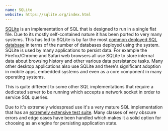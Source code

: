 ```yaml
---
name: SQLite
website: https://sqlite.org/index.html
---
```

[SQLite](https://sqlite.org/index.html) is an implementation of SQL that is designed to run in a single flat file. Due to its mostly self-contained nature it has been ported to very many systems. This has led to SQLite is by far the most [common deployed SQL database](https://sqlite.org/mostdeployed.html) in terms of the number of databases deployed using the system. SQLite is used by many applications to persist data. For example the Firefox/Chrome and Safari web browsers all use SQLite to store internal data about browsing history and other various data persistance tasks. Many other desktop applications also use SQLite and there's significant adoption in mobile apps, embedded systems and even as a core component in many operating systems.

This is quite different to some other SQL implementations that require a dedicated server to be running which accepts a network socket in order to service SQL queries.

Due to it's extremely widespread use it's a very mature SQL implementation that has an [extremely extensive test suite](https://sqlite.org/testing.html). Many classes of very obscure errors and edge cases have been handled which makes it a solid option for choosing as an engine for persisting application state.
